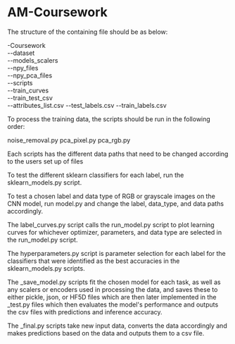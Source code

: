 # AM-Coursework
The structure of the containing file should be as below:

-Coursework\
--dataset\
--models_scalers\
--npy_files\
--npy_pca_files\
--scripts\
--train_curves\
--train_test_csv\
--attributes_list.csv
--test_labels.csv
--train_labels.csv

To process the training data, the scripts should be run in the following order:

noise_removal.py
pca_pixel.py
pca_rgb.py

Each scripts has the different data paths that need to be changed according to the users set up of files

To test the different sklearn classifiers for each label, run the sklearn_models.py script.

To test a chosen label and data type of RGB or grayscale images on the CNN model, run model.py and change the label, data_type, and data paths accordingly.

The label_curves.py script calls the run_model.py script to plot learning curves for whichever optimizer, parameters, and data type are selected in the run_model.py script.

The hyperparameters.py script is parameter selection for each label for the classifiers that were identified as the best accuracies in the sklearn_models.py scripts.

The <taskname>_save_model.py scripts fit the chosen model for each task, as well as any scalers or encoders used in processing the data, and saves these to either pickle, json, or HF5D files which are then later implemented in the <taskname>_test.py files which then evaluates the model's performance and outputs the csv files with predictions and inference accuracy.
 
The <taskname>_final.py scripts take new input data, converts the data accordingly and makes predictions based on the data and outputs them to a csv file.
